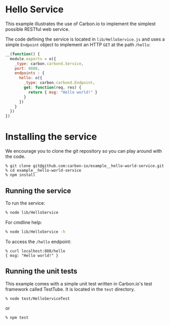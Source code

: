 # Hello Service

This example illustrates the use of Carbon.io to implement the
simplest possible RESTful web service.

The code defining the service is located in ```lib/HelloService.js```
and uses a simple ```Endpoint``` object to implement an HTTP ```GET```
at the path ```/hello```:

```javascript
__(function() {
  module.exports = o({
    _type: carbon.carbond.Service,
    port: 8888,
    endpoints : {
      hello: o({
        _type: carbon.carbond.Endpoint,
        get: function(req, res) {
          return { msg: "Hello world!" }
        }
      })
    }
  })
})

```

# Installing the service

We encourage you to clone the git repository so you can play around
with the code. 

```
% git clone git@github.com:carbon-io/example__hello-world-service.git
% cd example__hello-world-service
% npm install
```

## Running the service

To run the service:

```sh
% node lib/HelloService
```

For cmdline help:

```sh
% node lib/HelloService -h
```

To access the ```/hello``` endpoint:

```
% curl localhost:888/hello
{ msg: "Hello world!" }
```

## Running the unit tests

This example comes with a simple unit test written in Carbon.io's test framework called TestTube. It is located in the ```test``` directory. 

```
% node test/HelloServiceTest
```

or 

```
% npm test
```

